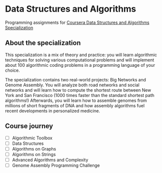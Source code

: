 # Data Structures and Algorithms

Programming assignments
for [Coursera Data Structures and Algorithms Specialization](https://www.coursera.org/specializations/data-structures-algorithms)

## About the specialization

This specialization is a mix of theory and practice: you will learn algorithmic techniques for solving various
computational problems and will implement about 100 algorithmic coding problems in a programming language of your
choice.

The specialization contains two real-world projects: Big Networks and Genome Assembly. You will analyze both road
networks and social networks and will learn how to compute the shortest route between New York and San Francisco (1000
times faster than the standard shortest path algorithms!) Afterwards, you will learn how to assemble genomes from
millions of short fragments of DNA and how assembly algorithms fuel recent developments in personalized medicine.

## Course journey

- [ ] Algorithmic Toolbox
- [ ] Data Structures
- [ ] Algorithms on Graphs
- [ ] Algorithms on Strings
- [ ] Advanced Algorithms and Complexity
- [ ] Genome Assembly Programming Challenge